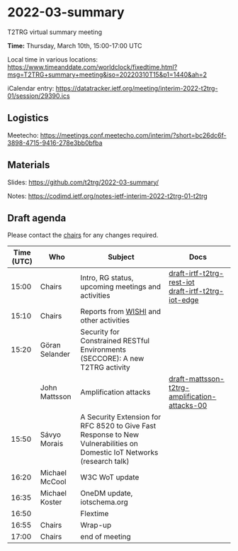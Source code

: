 # 2022-03-summary

T2TRG virtual summary meeting 

**Time:** Thursday, March 10th, 15:00-17:00 UTC

Local time in various locations: https://www.timeanddate.com/worldclock/fixedtime.html?msg=T2TRG+summary+meeting&iso=20220310T15&p1=1440&ah=2

iCalendar entry: https://datatracker.ietf.org/meeting/interim-2022-t2trg-01/session/29390.ics

## Logistics

Meetecho: https://meetings.conf.meetecho.com/interim/?short=bc26dc6f-3898-4715-9416-278e3bb0bfba

## Materials

Slides: <https://github.com/t2trg/2022-03-summary/>

Notes: <https://codimd.ietf.org/notes-ietf-interim-2022-t2trg-01-t2trg>

## Draft agenda

Please contact the [chairs][] for any changes required.

| Time (UTC) | Who                 | Subject                                            | Docs                                        |
|------------|---------------------|----------------------------------------------------|---------------------------------------------|
|      15:00 | Chairs              | Intro, RG status, upcoming meetings and activities | [draft-irtf-t2trg-rest-iot][restiot]<br> [draft-irtf-t2trg-iot-edge][iot-edge]  |
|      15:10 | Chairs              | Reports from [WISHI][] and other activities        |                                             |
|      15:20 | Göran Selander      | Security for Constrained RESTful Environments (SECCORE): A new T2TRG activity                      |                                             |
|            | John Mattsson       | Amplification attacks                              | [draft-mattsson-t2trg-amplification-attacks-00][a-attacks] |
|      15:50 | Sávyo Morais        | A Security Extension for RFC 8520 to Give Fast Response to New Vulnerabilities on Domestic IoT Networks (research talk)|
|      16:20 | Michael McCool      | W3C WoT update                                     |                                             |
|      16:35 | Michael Koster      | OneDM update, iotschema.org                        |                                             |
|      16:50 |                     | Flextime                                           |                                             |
|      16:55 | Chairs              | Wrap-up                                            |                                             |
|      17:00 | Chairs              | end of meeting                                     |                                             |



[WISHI]: https://github.com/t2trg/wishi/wiki/Agenda-items
[restiot]: https://tools.ietf.org/html/draft-irtf-t2trg-rest-iot
[chairs]: mailto:t2trg-chairs@irtf.org
[iot-edge]: https://datatracker.ietf.org/doc/html/draft-irtf-t2trg-iot-edge-04
[sec]: https://datatracker.ietf.org/doc/html/draft-irtf-t2trg-secure-bootstrapping-01
[idev]: https://datatracker.ietf.org/doc/html/draft-richardson-t2trg-idevid-considerations-03
[a-attacks]: https://www.ietf.org/archive/id/draft-mattsson-t2trg-amplification-attacks-00.html
